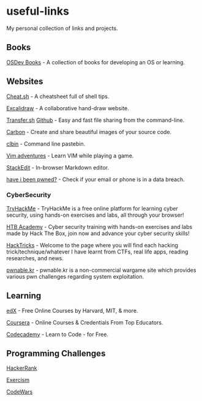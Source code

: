 # useful-links
My personal collection of links and projects.

## Books
[OSDev Books](https://wiki.osdev.org/Books) - A collection of books for developing an OS or learning.

## Websites
[Cheat.sh](https://cheat.sh/) - A cheatsheet full of shell tips.

[Excalidraw](https://excalidraw.com/) - A collaborative hand-draw website.

[Transfer.sh](https://transfer.sh/) [Github](https://github.com/dutchcoders/transfer.sh/) - Easy and fast file sharing from the command-line.

[Carbon](https://carbon.now.sh/) - Create and share beautiful images of your source code.

[clbin](https://clbin.com/) - Command line pastebin.

[Vim adventures](https://vim-adventures.com/) - Learn VIM while playing a game.

[StackEdit](https://stackedit.io/) - In-browser Markdown editor.

[have i been pwned?](https://haveibeenpwned.com/) - Check if your email or phone is in a data breach.

### CyberSecurity
[TryHackMe](https://tryhackme.com) - TryHackMe is a free online platform for learning cyber security, using hands-on exercises and labs, all through your browser!

[HTB Academy](https://academy.hackthebox.com) - Cyber security training with hands-on exercises and labs made by Hack The Box, join now and advance your cyber security skills!

[HackTricks](https://book.hacktricks.xyz/) - Welcome to the page where you will find each hacking trick/technique/whatever I have learnt from CTFs, real life apps, reading researches, and news.

[pwnable.kr](https://pwnable.kr/) - pwnable.kr is a non-commercial wargame site which provides various pwn challenges regarding system exploitation.

## Learning
[edX](https://www.edx.org/) - Free Online Courses by Harvard, MIT, & more.

[Coursera](https://www.coursera.org/) - Online Courses & Credentials From Top Educators.

[Codecademy](https://www.codecademy.com/) - Learn to Code - for Free.

## Programming Challenges
[HackerRank](https://www.hackerrank.com/)

[Exercism](https://exercism.org/)

[CodeWars](https://www.codewars.com/)
